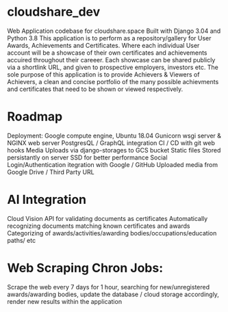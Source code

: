 # cloudshare_dev
Web Application codebase for cloudshare.space
Built with Django 3.04 and Python 3.8
This application is to perform as a repository/gallery for User Awards, Achievements and Certificates.
Where each individual User account will be a showcase of their own certificates and achievements accuired 
throughout their careeer. 
Each showcase can be shared publicly via a shortlink URL, and given to prospective employers, investors etc.
The sole purpose of this application is to provide Achievers & Viewers of Achievers, a clean and concise portfolio 
of the many possible achievments and certificates that need to be shown or viewed respectively.

# Roadmap 
Deployment: 
Google compute engine, Ubuntu 18.04
Gunicorn wsgi server & NGINX web server
PostgresQL / GraphQL integration
CI / CD with git web hooks
Media Uploads via django-storages to GCS bucket
Static files Stored persistantly on server SSD for better performance
Social Login/Authentication itegration with Google / GitHub
Uploaded media from Google Drive / Third Party URL

# AI Integration
Cloud Vision API for validating documents as certificates
Automatically recognizing documents matching known certificates and awards
Categorizing of awards/activities/awarding bodies/occupations/education paths/ etc 

# Web Scraping Chron Jobs:
Scrape the web every 7 days for 1 hour, 
searching for new/unregistered awards/awarding bodies,
update the database / cloud storage accordingly,
render new results within the application
